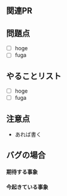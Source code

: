 ## 関連PR


## 問題点
- [ ] hoge
- [ ] fuga

## やることリスト
- [ ] hoge
- [ ] fuga

## 注意点
- あれば書く


## バグの場合

#### 期待する事象


#### 今起きている事象

